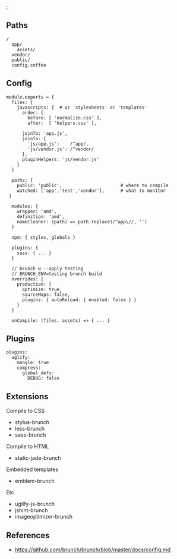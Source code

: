 ;

Paths
-----

    /
      app/
        assets/
      vendor/
      public/
      config.coffee

Config
------

    module.exports = {
      files: {
        javascripts: {  # or 'stylesheets' or 'templates'
          order: {
            before: [ 'normalize.css' ],
            after:  [ 'helpers.css' ],

          joinTo: 'app.js',
          joinTo: {
            'js/app.js':    /^app/,
            'js/vendor.js': /^vendor/
          },
          pluginHelpers: 'js/vendor.js'
        }
      }

      paths: {
        public: 'public',                      # where to compile
        watched: ['app','test','vendor'],      # what to monitor
     }

      modules: {
        wrapper: 'amd',
        definition: 'amd',
        nameCleaner: (path) => path.replace(/^app\//, '')
      }

      npm: { styles, globals }

      plugins: {
        sass: { ... }
      }

      // brunch w --apply testing
      // BRUNCH_ENV=testing brunch build
      overrides: {
        production: {
          optimize: true,
          sourceMaps: false,
          plugins: { autoReload: { enabled: false } }
        }
      }

      onCompile: (files, assets) => { ... }

Plugins
-------

    plugins:
      uglify:
        mangle: true
        compress:
          global_defs:
            DEBUG: false

Extensions
----------

Compile to CSS

-   stylus-brunch
-   less-brunch
-   sass-brunch

Compile to HTML

-   static-jade-brunch

Embedded templates

-   emblem-brunch

Etc

-   uglify-js-brunch
-   jshint-brunch
-   imageoptimizer-brunch

References
----------

-   <a href="https://github.com/brunch/brunch/blob/master/docs/config.md" class="uri">https://github.com/brunch/brunch/blob/master/docs/config.md</a>
